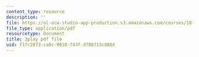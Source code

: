 ```yaml
---
content_type: resource
description: ''
file: https://ol-ocw-studio-app-production.s3.amazonaws.com/courses/18-01sc-single-variable-calculus-fall-2010/f1fc2873ca0c9610743fd788713c9884_4Q37iOyBq44.pdf
file_type: application/pdf
resourcetype: Document
title: 3play pdf file
uid: f1fc2873-ca0c-9610-743f-d788713c9884
---
```

